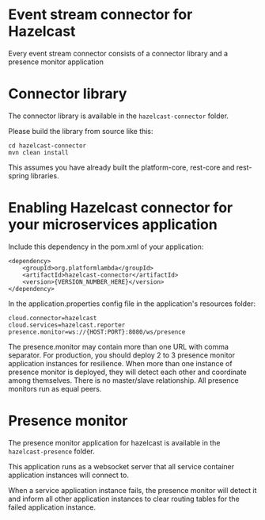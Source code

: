 # Event stream connector for Hazelcast

Every event stream connector consists of a connector library and a presence monitor application

# Connector library

The connector library is available in the `hazelcast-connector` folder.

Please build the library from source like this:
```
cd hazelcast-connector
mvn clean install
```
This assumes you have already built the platform-core, rest-core and rest-spring libraries.

# Enabling Hazelcast connector for your microservices application

Include this dependency in the pom.xml of your application:
```
<dependency>
    <groupId>org.platformlambda</groupId>
    <artifactId>hazelcast-connector</artifactId>
    <version>{VERSION_NUMBER_HERE}</version>
</dependency>
```

In the application.properties config file in the application's resources folder:
```
cloud.connector=hazelcast
cloud.services=hazelcast.reporter
presence.monitor=ws://{HOST:PORT}:8080/ws/presence
```
The presence.monitor may contain more than one URL with comma separator. For production, you should deploy 2 to 3 presence monitor application instances for resilience. When more than one instance of presence monitor is deployed, they will detect each other and coordinate among themselves. There is no master/slave relationship. All presence monitors run as equal peers.

# Presence monitor

The presence monitor application for hazelcast is available in the `hazelcast-presence` folder.

This application runs as a websocket server that all service container application instances will connect to.

When a service application instance fails, the presence monitor will detect it and inform all other application instances to clear routing tables for the failed application instance.
